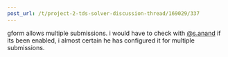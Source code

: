```yaml
---
post_url: /t/project-2-tds-solver-discussion-thread/169029/337
---
```

gform allows multiple submissions. i would have to check with [@s.anand](/u/s.anand) if its been enabled, i almost certain he has configured it for multiple submissions.